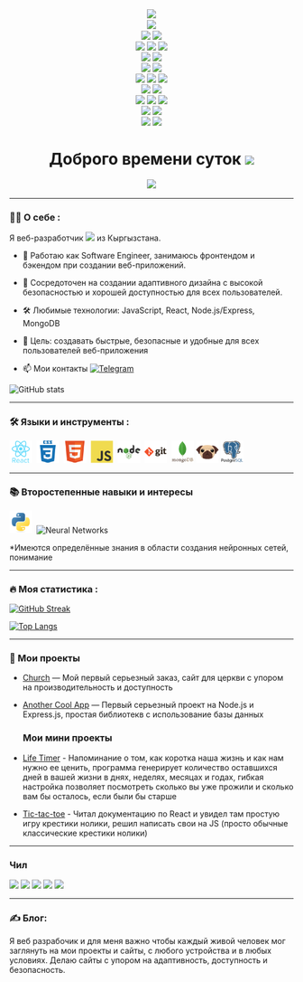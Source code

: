 <div id="header" align="center">
  <img src="https://media3.giphy.com/media/v1.Y2lkPTc5MGI3NjExNzhycnRhazR0eGd1dmpvZHUxeWhveHVrZDZ0bTYzcjF3OWlpOXgzbyZlcD12MV9pbnRlcm5hbF9naWZfYnlfaWQmY3Q9Zw/lo67E51h6r4v1wcLDV/giphy.gif" width="100"/>
  <div id="badges">
    <img src="https://img.shields.io/badge/Hobby-Coding_&_Chess-blueviolet?style=for-the-badge"/><br/>
    <img src="https://img.shields.io/badge/Loves-Open_Source-brightgreen?style=for-the-badge"/>
    <img src="https://img.shields.io/badge/Cats-Lover-ff69b4?style=for-the-badge&logo=cat&logoColor=white"/><br/>
    <img src="https://img.shields.io/badge/Treehugger-%F0%9F%8C%B3-green?style=for-the-badge"/>
    <img src="https://img.shields.io/badge/Loves-Space-6e40c9?style=for-the-badge&logo=spacex&logoColor=white"/>
    <img src="https://img.shields.io/badge/Moon-Enthusiast-blue?style=for-the-badge&logo=moon&logoColor=white"/><br/>
    <img src="https://img.shields.io/badge/Debugger-In_Progress-orange?style=for-the-badge"/>
    <img src="https://img.shields.io/badge/Powered_by-Coffee-brown?style=for-the-badge&logo=buy-me-a-coffee&logoColor=white"/><br/>
    <img src="https://img.shields.io/badge/Brain_Mode-ON-important?style=for-the-badge"/>
    <img src="https://img.shields.io/badge/Mood-%F0%9F%8D%83_hungry-orange?style=for-the-badge"/><br/>
    <img src="https://img.shields.io/badge/Bookworm-blue?style=for-the-badge&logo=bookstack&logoColor=white"/>
    <img src="https://img.shields.io/badge/Space_Explorer-darkblue?style=for-the-badge&logo=spacex&logoColor=white"/>
    <img src="https://img.shields.io/badge/Music_Fan-yellow?style=for-the-badge&logo=spotify&logoColor=black"/><br/>
    <img src="https://img.shields.io/badge/Plant_Parent-green?style=for-the-badge&logo=plantuml&logoColor=white"/> 
    <img src="https://img.shields.io/badge/Coffee-Lover-brown?style=for-the-badge&logo=coffeescript&logoColor=white"/><br/>
    <img src="https://img.shields.io/badge/Code-Ninja-black?style=for-the-badge&logo=github&logoColor=white"/>
    <img src="https://img.shields.io/badge/Pixel_Artist-purple?style=for-the-badge&logo=pixabay&logoColor=white"/>
    <img src="https://img.shields.io/badge/Brain_Mode-ON-important?style=for-the-badge"/><br/>
    <img src="https://img.shields.io/badge/Debugging-In_Progress-orange?style=for-the-badge"/>
    <img src="https://img.shields.io/badge/Coffee_Break-brown?style=for-the-badge&logo=coffeescript&logoColor=white"/><br/>
    <img src="https://img.shields.io/badge/Focus_Mode-on-green?style=for-the-badge"/>
    <img src="https://img.shields.io/badge/Astro-Nerd-darkblue?style=for-the-badge&logo=space-x&logoColor=white"/>
  </div>
  <h1>
    Доброго времени суток
    <img src="https://media.giphy.com/media/hvRJCLFzcasrR4ia7z/giphy.gif" width="30px"/>
  </h1>
</div>
<div align="center">
  <img src="https://media1.giphy.com/media/v1.Y2lkPTc5MGI3NjExaGF4aXFybjhpajFveTI0cXNlMWI4MW41aXU5ZjJudDVhcjlxNWVjdiZlcD12MV9pbnRlcm5hbF9naWZfYnlfaWQmY3Q9Zw/VF0WIRjfwvFERopBFY/giphy.gif" width="400" />
</div>

---

### :man_technologist: О себе :
Я веб-разработчик <img src="https://media.giphy.com/media/WUlplcMpOCEmTGBtBW/giphy.gif" width="30"> из Кыргызстана.
- :telescope: Работаю как Software Engineer, занимаюсь фронтендом и бэкендом при создании веб-приложений.

- :seedling: Сосредоточен на создании адаптивного дизайна с высокой безопасностью и хорошей доступностью для всех пользователей.

- :hammer_and_wrench: Любимые технологии: JavaScript, React, Node.js/Express, MongoDB

- :dart: Цель: создавать быстрые, безопасные и удобные для всех пользователей веб-приложения

- :mailbox: Мои контакты [![Telegram](https://img.shields.io/badge/Telegram-@grim_gami-blue?style=flat&logo=telegram&logoColor=white)](https://t.me/grim_gami)


![GitHub stats](https://github-readme-stats.vercel.app/api?username=GrimProg-design&show_icons=true&theme=radical)


---

### :hammer_and_wrench: Языки и инструменты :
<div>
  <img src="https://github.com/devicons/devicon/blob/master/icons/react/react-original-wordmark.svg" title="React" alt="React" width="40" height="40"/>&nbsp;
  <img src="https://github.com/devicons/devicon/blob/master/icons/css3/css3-plain-wordmark.svg" title="CSS3" alt="CSS" width="40" height="40"/>&nbsp;
  <img src="https://github.com/devicons/devicon/blob/master/icons/html5/html5-original.svg" title="HTML5" alt="HTML" width="40" height="40"/>&nbsp;
  <img src="https://github.com/devicons/devicon/blob/master/icons/javascript/javascript-original.svg" title="JavaScript" alt="JavaScript" width="40" height="40"/>&nbsp;
  <img src="https://github.com/devicons/devicon/blob/master/icons/nodejs/nodejs-original-wordmark.svg" title="NodeJS" alt="NodeJS" width="40" height="40"/>&nbsp;
  <img src="https://github.com/devicons/devicon/blob/master/icons/git/git-original-wordmark.svg" title="Git" alt="Git" width="40" height="40"/>&nbsp;
  <img src="https://github.com/devicons/devicon/blob/master/icons/mongodb/mongodb-original-wordmark.svg" title="MongoDB" alt="MongoDB" width="40" height="40"/>
  <img src="https://github.com/devicons/devicon/blob/master/icons/pug/pug-original.svg" title="Pug.js" alt="Pug.js" width="40" height="40"/>
  <img src="https://github.com/devicons/devicon/blob/master/icons/postgresql/postgresql-original-wordmark.svg" title="Pug.js" alt="Pug.js" width="40" height="40"/>
</div>

---


### :books: Второстепенные навыки и интересы

<div>
  <img src="https://github.com/devicons/devicon/blob/master/icons/python/python-original.svg" title="Python" alt="Python" width="40" height="40"/>&nbsp;
  <img src="https://cdn-icons-png.flaticon.com/512/4712/4712027.png" title="Neural Networks / AI" alt="Neural Networks" width="40" height="40"/>
</div>

*Имеются определённые знания в области создания нейронных сетей, понимание 

---

### :fire: Моя статистика :
[![GitHub Streak](http://github-readme-streak-stats.herokuapp.com?user=your-github-username&theme=dark&background=000000)](https://git.io/streak-stats)

[![Top Langs](https://github-readme-stats.vercel.app/api/top-langs/?username=your-github-username&layout=compact&theme=vision-friendly-dark)](https://github.com/anuraghazra/github-readme-stats)

---

### 🚀 Мои проекты  
- [Church](https://github.com/GrimProg-design/for-church) — Мой первый серьезный заказ, сайт для церкви с упором на производительность и доступность
- [Another Cool App](https://github.com/GrimProg-design/express-locallibrary-tutorial-) — Первый серьезный проект на Node.js и Express.js, простая библиотекв с использование базы данных

  ### Мои мини проекты
- [Life Timer](https://github.com/GrimProg-design/Life_timer) - Напоминание о том, как коротка наша жизнь и как нам нужно ее ценить, программа генерирует количество оставшихся дней в вашей жизни в днях, неделях, месяцах и годах, гибкая настройка позволяет посмотреть сколько вы уже прожили и сколько вам бы осталось, если были бы старше
- [Tic-tac-toe](https://github.com/GrimProg-design/my-tic-tac-toe) - Читал документацию по React и увидел там простую игру крестики нолики, решил написать свои на JS (просто обычные классические крестики нолики)
---

### Чил
<div id="badges">
    <img src="https://media.giphy.com/media/eNAsjO55tPbgaor7ma/giphy.gif" width="100"/>
    <img src="https://media.giphy.com/media/9J7tdYltWyXIY/giphy.gif" width="100"/>
    <img src="https://media.giphy.com/media/26tn33aiTi1jkl6H6/giphy.gif" width="100"/>
    <img src="https://media.giphy.com/media/3oriO0OEd9QIDdllqo/giphy.gif" width="100"/>
    <img src="https://media.giphy.com/media/f9k1tV7HyORcngKF8v/giphy.gif" width="100"/>
</div>

---
### :writing_hand: Блог:
<!-- BLOG-POST-LIST:START -->
  Я веб разрабочик и для меня важно чтобы каждый живой человек мог заглянуть на мои проекты и сайты, с любого устройства и в любых условиях. Делаю сайты с упором на адаптивность, доступность и безопасность. 
<!-- BLOG-POST-LIST:END -->


